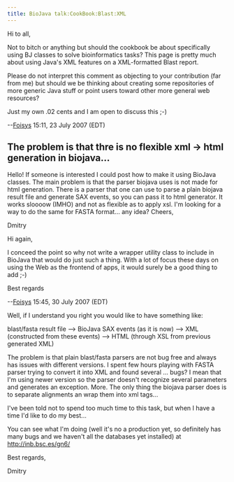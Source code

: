 ```yaml
---
title: BioJava talk:CookBook:Blast:XML
---
```


Hi to all,

Not to bitch or anything but should the cookbook be about specifically
using BJ classes to solve bioinformatics tasks? This page is pretty much
about using Java's XML features on a XML-formatted Blast report.

Please do not interpret this comment as objecting to your contribution
(far from me) but should we be thinking about creating some repositories
of more generic Java stuff or point users toward other more general web
resources?

Just my own .02 cents and I am open to discuss this ;-)

--[Foisys](User:Foisys "wikilink") 15:11, 23 July 2007 (EDT)

The problem is that thre is no flexible xml -\> html generation in biojava...
-----------------------------------------------------------------------------

Hello! If someone is interested I could post how to make it using
BioJava classes. The main problem is that the parser biojava uses is not
made for html generation. There is a parser that one can use to parse a
plain biojava result file and generate SAX events, so you can pass it to
html generator. It works sloooow (IMHO) and not as flexible as to apply
xsl. I'm looking for a way to do the same for FASTA format... any idea?
Cheers,

Dmitry

Hi again,

I conceed the point so why not write a wrapper utility class to include
in BioJava that would do just such a thing. With a lot of focus these
days on using the Web as the frontend of apps, it would surely be a good
thing to add ;-)

Best regards

--[Foisys](User:Foisys "wikilink") 15:45, 30 July 2007 (EDT)

Well, if I understand you right you would like to have something like:

blast/fasta result file --\> BioJava SAX events (as it is now) --\> XML
(constructed from these events) --\> HTML (through XSL from previous
generated XML)

The problem is that plain blast/fasta parsers are not bug free and
always has issues with different versions. I spent few hours playing
with FASTA parser trying to convert it into XML and found several ...
bugs? I mean that I'm using newer version so the parser doesn't
recognize several parameters and generates an exception. More. The only
thing the biojava parser does is to separate alignments an wrap them
into xml tags...

I've been told not to spend too much time to this task, but when I have
a time I'd like to do my best...

You can see what I'm doing (well it's no a production yet, so definitely
has many bugs and we haven't all the databases yet installed) at
<http://inb.bsc.es/gn6/>

Best regards,

Dmitry
